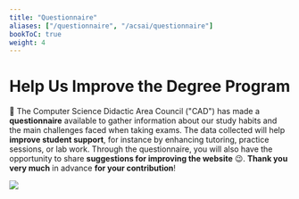 ```yaml
---
title: "Questionnaire"
aliases: ["/questionnaire", "/acsai/questionnaire"]
bookToC: true
weight: 4
---
```


# Help Us Improve the Degree Program

📝 The Computer Science Didactic Area Council ("CAD") has made a **questionnaire** available to gather information about
our study habits and the main challenges faced when taking exams. The data collected will help **improve student support**,
for instance by enhancing tutoring, practice sessions, or lab work. Through the questionnaire, you will also have the
opportunity to share **suggestions for improving the website** 😉. **Thank you very much** in advance **for your contribution**!

[![](https://img.shields.io/badge/-go_to_the_questionnaire-673AB7?style=for-the-badge&logo=googleforms&logoColor=white&link=https://forms.gle/Hzky4qic32WwFc9s6)](https://forms.gle/Hzky4qic32WwFc9s6)